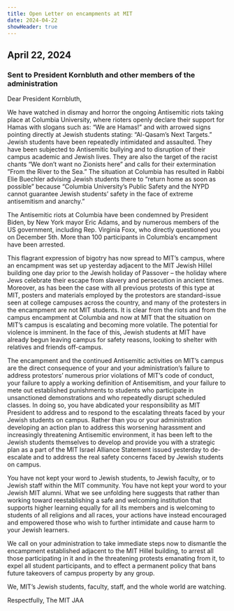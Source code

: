 ```yaml
---
title: Open Letter on encampments at MIT
date: 2024-04-22
showHeader: true
---
```


## April 22, 2024

### Sent to President Kornbluth and other members of the administration

Dear President Kornbluth,

We have watched in dismay and horror the ongoing Antisemitic riots taking place at Columbia University, where rioters openly declare their support for Hamas with slogans such as: “We are Hamas!” and with arrowed signs pointing directly at Jewish students stating: “Al-Qasam’s Next Targets.” Jewish students have been repeatedly intimidated and assaulted. They have been subjected to Antisemitic bullying and to disruption of their campus academic and Jewish lives. They are also the target of the racist chants “We don’t want no Zionists here” and calls for their extermination ”From the River to the Sea.” The situation at Columbia has resulted in Rabbi Elie Buechler advising Jewish students there to “return home as soon as possible” because
“Columbia University’s Public Safety and the NYPD cannot guarantee Jewish students’ safety in the face of extreme antisemitism and anarchy.”

The Antisemitic riots at Columbia have been condemned by President Biden, by New York mayor Eric Adams, and by numerous members of the US government, including Rep. Virginia Foxx, who directly questioned you on December 5th. More than 100 participants in Columbia’s encampment have been arrested.

This flagrant expression of bigotry has now spread to MIT’s campus, where an encampment was set up yesterday adjacent to the MIT Jewish Hillel building one day prior to the Jewish holiday of Passover – the holiday where Jews celebrate their escape from slavery and persecution in ancient times. Moreover, as has been the case with all previous protests of this type at MIT, posters and materials employed by the protestors are standard-issue seen at
college campuses across the country, and many of the protesters in the encampment are not MIT students. It is clear from the riots and from the campus encampment at Columbia and now at MIT that the situation on MIT’s campus is escalating and becoming more volatile. The potential for violence is imminent. In the face of this, Jewish students at MIT have already begun
leaving campus for safety reasons, looking to shelter with relatives and friends off-campus.

The encampment and the continued Antisemitic activities on MIT’s campus are the direct consequence of your and your administration’s failure to address protestors’ numerous prior violations of MIT’s code of conduct, your failure to apply a working definition of Antisemitism, and your failure to mete out established punishments to students who participate in unsanctioned demonstrations and who repeatedly disrupt scheduled classes. In doing so, you have abdicated your responsibility as MIT President to address and to respond to the escalating threats faced by your Jewish students on campus. Rather than you or your administration developing an action plan to address this worsening harassment and increasingly threatening Antisemitic environment, it has been left to the Jewish students themselves to develop and provide you with a strategic plan as a part of the MIT Israel Alliance Statement issued yesterday to de-escalate and to address the real safety concerns faced by Jewish students on campus.

You have not kept your word to Jewish students, to Jewish faculty, or to Jewish staff within the MIT community. You have not kept your word to your Jewish MIT alumni. What we see unfolding here suggests that rather than working toward reestablishing a safe and welcoming institution that supports higher learning equally for all its members and is welcoming to students of all
religions and all races, your actions have instead encouraged and empowered those who wish to further intimidate and cause harm to your Jewish learners.

We call on your administration to take immediate steps now to dismantle the encampment established adjacent to the MIT Hillel building, to arrest all those participating in it and in the threatening protests emanating from it, to expel all student participants, and to effect a permanent policy that bans future takeovers of campus property by any group.

We, MIT’s Jewish students, faculty, staff, and the whole world are watching.

Respectfully,
The MIT JAA